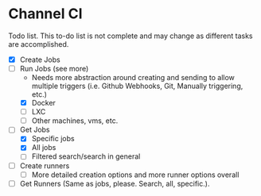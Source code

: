 # Channel CI

Todo list. This to-do list is not complete and may change as different tasks are accomplished.

- [x] Create Jobs
- [ ] Run Jobs (see more)
    - Needs more abstraction around creating and sending to allow multiple triggers (i.e. Github Webhooks, Git, Manually triggering, etc.)
    - [x] Docker
    - [ ] LXC
    - [ ] Other machines, vms, etc.
- [ ] Get Jobs
    - [x] Specific jobs
    - [x] All jobs
    - [ ] Filtered search/search in general
- [ ] Create runners
    - [ ] More detailed creation options and more runner options overall
- [ ] Get Runners (Same as jobs, please. Search, all, specific.).
